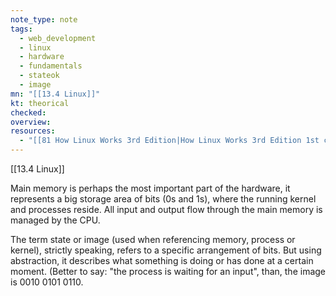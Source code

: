 ```yaml
---
note_type: note
tags:
  - web_development
  - linux
  - hardware
  - fundamentals
  - stateok
  - image
mn: "[[13.4 Linux]]"
kt: theorical
checked: 
overview: 
resources:
  - "[[81 How Linux Works 3rd Edition|How Linux Works 3rd Edition 1st chapter]]"
---
```

[[13.4 Linux]]

Main memory is perhaps the most important part of the hardware, it represents a big storage area of bits (0s and 1s), where the running kernel and processes reside. All input and output flow through the main memory is managed by the CPU. 

The term state or image (used when referencing memory, process or kernel), strictly speaking, refers to a specific arrangement of bits. But using abstraction, it describes what something is doing or has done at a certain moment. (Better to say: "the process is waiting for an input", than, the image is 0010 0101 0110. 